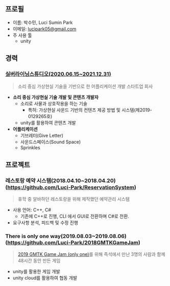 ## 프로필
- 이름: 박수민, Luci Sumin Park
- 이메일: lucipark05@gmail.com
- 주 사용 툴
  - unity
  
## 경력
### [실버라이닝스튜디오(2020.06.15~2021.12.31)](https://silverliningstudio.tistory.com)
>소리 중심 가상현실 기술을 기반으로 한 어플리케이션 개발 스타트업 회사
- **소리 중심 가상현실 기술 개발 및 콘텐츠 개발자**
  - 소리로 사물과 상호작용을 하는 기술
      - 특허: 가상현실 사운드 기반의 컨텐츠 제공 방법 및 시스템(제2019-0129265호)
   - unity를 활용하여 콘텐츠 개발
- **어플리케이션**
  - 기브레터(Give Letter)
  - 사운드스페이스(Sound Space)
  - Sprinkles
   
## 프로젝트
### 레스토랑 예약 시스템(2018.04.10~2018.04.20)(https://github.com/Luci-Park/ReservationSystem)
> 휴학 중 알바하던 레스토랑을 위해 제작했던 예약관리 시스템
 - 사용 언어: C++, C#
    - 기존에 C++로 진행, CLI 에서 GUI로 전환하며 C#로 전환.
 - 요구사항 분석, 피드백 및 수정 진행
 
 ### There is only one way(2019.08.03~2019.08.06)(https://github.com/Luci-Park/2018GMTKGameJam)
 > [2019 GMTK Game Jam (only one)](https://www.youtube.com/watch?v=o-WrQ77zUvA&t=3s)를 위해 즉석에서 만난 3명의 사람과 함께 48시간 동안 만든 게임
  - unity를 활용한 게임 개발
  - unity cloud를 활용하여 협동 개발
 
 

